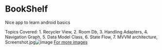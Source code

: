 # BookShelf

Nice app to learn android basics

Topics Covered:
	1. Recycler View,
	2. Room Db,
	3. Handling Adapters,
	4. Navigation Graph,
	5. Data Model Class,
	6. State Flow,
	7. MVVM architecture,
Screenshot.jpg![image](https://user-images.githubusercontent.com/43438142/114744937-d2e1b180-9d6b-11eb-857a-31933bfbea47.png)
[For more images](https://github.com/IamVigneshG/BookShelf/tree/master/ScreenShots)
